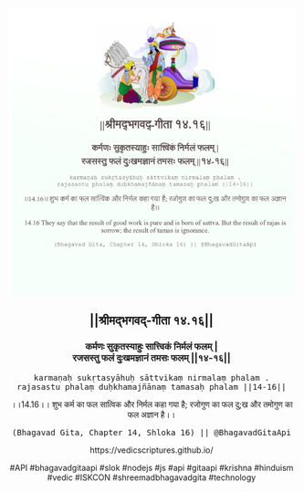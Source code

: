 <img src="../../asset/BG_14_16.png"/>
<center><h2>||श्रीमद्‍भगवद्‍-गीता १४.१६||</h2>
<h3>कर्मणः सुकृतस्याहुः सात्त्विकं निर्मलं फलम् |<br/>रजसस्तु फलं दुःखमज्ञानं तमसः फलम् ||१४-१६||</h3>
<pre>karmaṇaḥ sukṛtasyāhuḥ sāttvikaṃ nirmalaṃ phalam .<br/>rajasastu phalaṃ duḥkhamajñānaṃ tamasaḥ phalam ||14-16||</pre>
<p>।।14.16।। शुभ कर्म का फल सात्विक और निर्मल कहा गया है; रजोगुण का फल दु;ख और तमोगुण का फल अज्ञान है।।</p>
<pre>(Bhagavad Gita, Chapter 14, Shloka 16) || @BhagavadGitaApi</pre><p>https://vedicscriptures.github.io/</p><p>#API #bhagavadgitaapi #slok #nodejs #js #api #gitaapi #krishna #hinduism #vedic #ISKCON #shreemadbhagavadgita #technology</p></center>